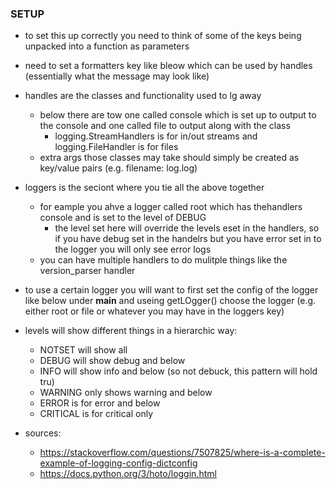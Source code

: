 ### SETUP ####

- to set this up correctly you need to think of some of the keys being unpacked into a function as parameters
- need to set a formatters key like bleow which can be used by handles (essentially what the message may look like)
- handles are the classes and functionality used to lg away
    - below there are tow one called console which is set up to output to the console and one called file to output along with the class
        - logging.StreamHandlers is for in/out streams and logging.FileHandler is for files
    - extra args those classes may take should simply be created as key/value pairs (e.g. filename: log.log)
- loggers is the seciont where you tie all the above together
    - for eample you ahve a logger called root which has thehandlers console and is set to the level of DEBUG
        - the level set here will override the levels eset in the handlers, so if you have debug set in the handelrs 
        but you have error set in to the logger you will only see error logs
    - you can have multiple handlers to do mulitple things like the version_parser handler
- to use a certain logger you will want to first set the config of the logger like below under __main__ and useing 
getLOgger() choose the logger (e.g. either root or file or whatever you may have in the loggers key) 

- levels will show different things in a hierarchic way:
    -   NOTSET will show all
    -   DEBUG will show debug and below
    -   INFO will show info and below (so not debuck, this pattern will hold tru)
    -   WARNING only shows warning and below
    -   ERROR is for error and below
    -   CRITICAL is for critical only 
    
- sources: 
    - https://stackoverflow.com/questions/7507825/where-is-a-complete-example-of-logging-config-dictconfig
    - https://docs.python.org/3/hoto/loggin.html